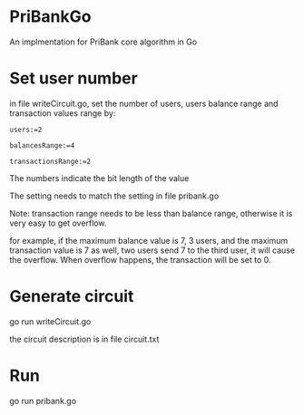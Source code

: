 # PriBankGo
An implmentation for PriBank core algorithm in Go

# Set user number
 in file writeCircuit.go, set the number of users, users balance range and transaction values range by:
 
 `users:=2`
 
 `balancesRange:=4`
 
 `transactionsRange:=2
`

The numbers indicate the bit length of the value

The setting needs to match the setting in file pribank.go
 
Note: transaction range needs to be less than balance range, otherwise it is very easy to get overflow. 

for example, if the maximum balance value is 7, 3 users, and the maximum transaction value is 7 as well, two users send 7 to the third user, it will cause the overflow. When overflow happens, the transaction will be set to 0.

# Generate circuit
go run writeCircuit.go

the circuit description is in file circuit.txt

# Run 

go run pribank.go
